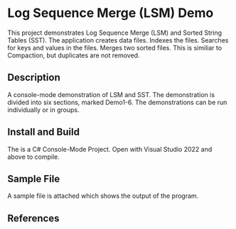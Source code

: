 # Log Sequence Merge (LSM) Demo

This project demonstrates Log Sequence Merge (LSM) and Sorted String Tables (SST).  The application creates data files.  Indexes the files.  Searches for keys and values in the files.  Merges two sorted files.
This is similiar to Compaction, but duplicates are not removed.

## Description

  A console-mode demonstration of LSM and SST.  The demonstration is divided into six sections, marked Demo1-6.  The demonstrations can be run individually or in groups.

## Install and Build

The is a C# Console-Mode Project.  Open with  Visual Studio 2022 and above to compile. 

## Sample File

A sample file is attached which shows the output of the program.

## References



